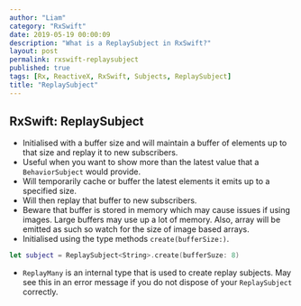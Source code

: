 ```yaml
---
author: "Liam"
category: "RxSwift"
date: 2019-05-19 00:00:09
description: "What is a ReplaySubject in RxSwift?"
layout: post
permalink: rxswift-replaysubject
published: true
tags: [Rx, ReactiveX, RxSwift, Subjects, ReplaySubject]
title: "ReplaySubject"
---
```


## RxSwift: ReplaySubject

- Initialised with a buffer size and will maintain a buffer of elements up to that size and replay it to new subscribers.
- Useful when you want to show more than the latest value that a `BehaviorSubject` would provide.
- Will temporarily cache or buffer the latest elements it emits up to a specified size.
- Will then replay that buffer to new subscribers.
- Beware that buffer is stored in memory which may cause issues if using images. Large buffers may use up a lot of memory. Also, array will be emitted as such so watch for the size of image based arrays.
- Initialised using the type methods `create(bufferSize:)`.

```swift
let subject = ReplaySubject<String>.create(bufferSuze: 8)
```

- `ReplayMany` is an internal type that is used to create replay subjects. May see this in an error message if you do not dispose of your `ReplaySubject` correctly.
